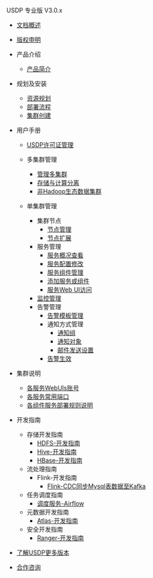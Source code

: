 <div class="sidebar_title icon_"> USDP 专业版 V3.0.x</div>   



* [文档概述](usdpdc/3.0.0-unopened/README)

* [版权申明](usdpdc/3.0.0-unopened/copyright)

* 产品介绍

  * [产品简介](usdpdc/3.0.0-unopened/introduction/README)

  <!-- 技术白皮书 -->

* 规划及安装
  * [资源规划](usdpdc/3.0.0-unopened/userguide/deploy_plan)
  * [部署流程](usdpdc/3.0.0-unopened/userguide/install)
  * [集群创建](usdpdc/3.0.0-unopened/userguide/1st_cluster)

* 用户手册
  * [USDP许可证管理](usdpdc/license/license)
  * 多集群管理

    * [管理多集群](usdpdc/clusters/clusters)
    * [存储与计算分离](usdpdc/clusters/clusters_separation)
    * [非Hadoop生态数据集群](usdpdc/clusters/clusters_others)
  * 单集群管理
    * 集群节点
      * [节点管理](usdpdc/guide_v2/node)
      * [节点扩展](usdpdc/guide_v2/node_add_v2.1)
    * 服务管理
      * [服务概况查看](usdpdc/guide_v2/service_state)
      * [服务配置修改](usdpdc/guide_v2/service_config)
      * [服务组件管理](usdpdc/guide_v2/service_component)
      * [添加服务或组件](usdpdc/guide_v2/service_extension)
      * [服务Web UI访问](usdpdc/guide_v2/service_web)
    * [监控管理](usdpdc/guide_v2/monitor)
    * 告警管理
      * [告警模板管理](usdpdc/guide_v2/alarmTemplate)
      * 通知方式管理
        * [通知组](usdpdc/guide_v2/alarmInform_group)
        * [通知对象](usdpdc/guide_v2/alarmInform_object)
        * [邮件发送设置](usdpdc/guide_v2/alarmInform_email)
      * [告警生效](usdpdc/guide_v2/alarmTemplate_work)

* 集群说明
  * [各服务WebUIs账号](usdpdc/2.1.x/cluster_notes/login)
  * [各服务常用端口](usdpdc/2.1.x/cluster_notes/ports)
  * [各组件服务部署规则说明](usdpdc/2.1.x/cluster_notes/rule)

* 开发指南
  * 存储开发指南
    * [HDFS-开发指南](usdpdc/developer/hdfs)
    * [Hive-开发指南](usdpdc/developer/hive)
    * [HBase-开发指南](usdpdc/developer/hbase)
  * 流处理指南
    * Flink-开发指南
      * [Flink-CDC同步Mysql表数据至Kafka](usdpdc/2.1.x/developer/flink-cdc_mysql_to_kafka)
  * 任务调度指南
    * [调度服务-Airflow](usdpdc/schedule/airflow)
  * 元数据开发指南
    * [Atlas-开发指南](usdpdc/developer/atlas)
  * 安全开发指南
    * [Ranger-开发指南](usdpdc/developer/ranger)

* [了解USDP更多版本](usdpdc/component/version)

* [合作咨询](https://spt.ucloud.cn/30001)


